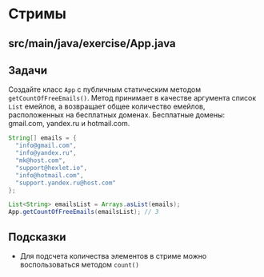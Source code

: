 # Стримы

## src/main/java/exercise/App.java

## Задачи

Создайте класс `App` c публичным статическим методом `getCountOfFreeEmails()`.
Метод принимает в качестве аргумента список `List` емейлов, а возвращает общее количество емейлов,
расположенных на бесплатных доменах. Бесплатные домены: gmail.com, yandex.ru и hotmail.com.

```java
String[] emails = {
  "info@gmail.com",
  "info@yandex.ru",
  "mk@host.com",
  "support@hexlet.io",
  "info@hotmail.com",
  "support.yandex.ru@host.com"
};

List<String> emailsList = Arrays.asList(emails);
App.getCountOfFreeEmails(emailsList); // 3
```

## Подсказки

* Для подсчета количества элементов в стриме можно воспользоваться методом `count()`
